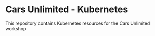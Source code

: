 # Cars Unlimited - Kubernetes

This repository contains Kubernetes resources for the Cars Unlimited workshop